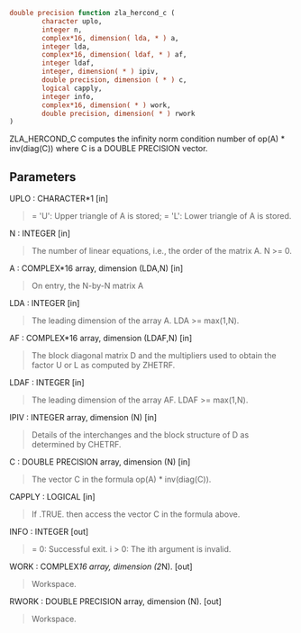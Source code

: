 ```fortran
double precision function zla_hercond_c (
		character uplo,
		integer n,
		complex*16, dimension( lda, * ) a,
		integer lda,
		complex*16, dimension( ldaf, * ) af,
		integer ldaf,
		integer, dimension( * ) ipiv,
		double precision, dimension ( * ) c,
		logical capply,
		integer info,
		complex*16, dimension( * ) work,
		double precision, dimension( * ) rwork
)
```

ZLA_HERCOND_C computes the infinity norm condition number of
op(A) * inv(diag(C)) where C is a DOUBLE PRECISION vector.

## Parameters
UPLO : CHARACTER*1 [in]
> = 'U':  Upper triangle of A is stored;
> = 'L':  Lower triangle of A is stored.

N : INTEGER [in]
> The number of linear equations, i.e., the order of the
> matrix A.  N >= 0.

A : COMPLEX*16 array, dimension (LDA,N) [in]
> On entry, the N-by-N matrix A

LDA : INTEGER [in]
> The leading dimension of the array A.  LDA >= max(1,N).

AF : COMPLEX*16 array, dimension (LDAF,N) [in]
> The block diagonal matrix D and the multipliers used to
> obtain the factor U or L as computed by ZHETRF.

LDAF : INTEGER [in]
> The leading dimension of the array AF.  LDAF >= max(1,N).

IPIV : INTEGER array, dimension (N) [in]
> Details of the interchanges and the block structure of D
> as determined by CHETRF.

C : DOUBLE PRECISION array, dimension (N) [in]
> The vector C in the formula op(A) * inv(diag(C)).

CAPPLY : LOGICAL [in]
> If .TRUE. then access the vector C in the formula above.

INFO : INTEGER [out]
> = 0:  Successful exit.
> i > 0:  The ith argument is invalid.

WORK : COMPLEX*16 array, dimension (2*N). [out]
> Workspace.

RWORK : DOUBLE PRECISION array, dimension (N). [out]
> Workspace.
